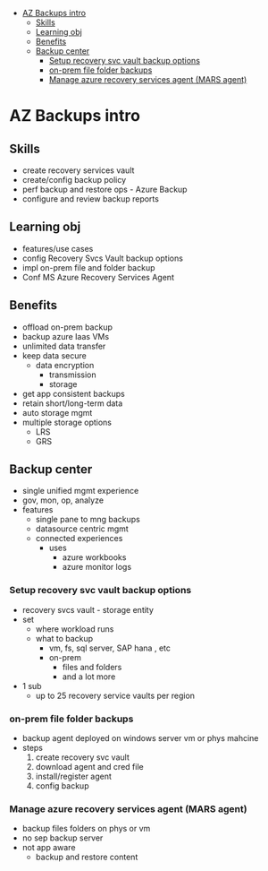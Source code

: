 - [AZ Backups intro](#az-backups-intro)
  - [Skills](#skills)
  - [Learning obj](#learning-obj)
  - [Benefits](#benefits)
  - [Backup center](#backup-center)
    - [Setup recovery svc vault backup options](#setup-recovery-svc-vault-backup-options)
    - [on-prem file folder backups](#on-prem-file-folder-backups)
    - [Manage azure recovery services agent (MARS agent)](#manage-azure-recovery-services-agent-mars-agent)
# AZ Backups intro
## Skills
* create recovery services vault
* create/config backup policy
* perf backup and restore ops - Azure Backup
* configure and review backup reports

## Learning obj
* features/use cases
* config Recovery Svcs Vault backup options
* impl on-prem file and folder backup
* Conf MS Azure Recovery Services Agent

## Benefits
* offload on-prem backup
* backup azure Iaas VMs
* unlimited data transfer
* keep data secure
  * data encryption
    * transmission
    * storage
* get app consistent backups
* retain short/long-term data
* auto storage mgmt
* multiple storage options
  * LRS
  * GRS

## Backup center
* single unified mgmt experience
* gov, mon, op, analyze
* features
  * single pane to mng backups
  * datasource centric mgmt
  * connected experiences
    * uses 
      * azure workbooks
      * azure monitor logs


### Setup recovery svc vault backup options
* recovery svcs vault - storage entity
* set
  * where workload runs
  * what to backup
    * vm, fs, sql server, SAP hana , etc
    * on-prem
      * files and folders
      * and a lot more
* 1 sub
  * up to 25 recovery service vaults per region

### on-prem file folder backups
* backup agent deployed on windows server vm or phys mahcine
* steps
  1. create recovery svc vault
  2. download agent and cred file
  3. install/register agent
  4. config backup

### Manage azure recovery services agent (MARS agent)
* backup files folders on phys or vm
* no sep backup server
* not app aware
  * backup and restore content

